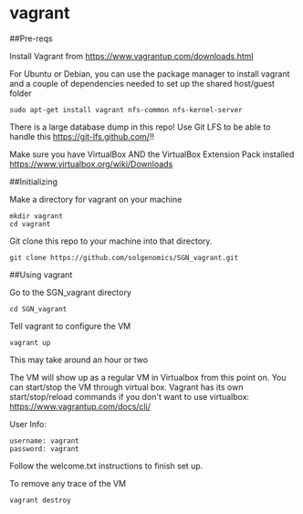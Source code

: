 # vagrant

##Pre-reqs

Install Vagrant from https://www.vagrantup.com/downloads.html 

For Ubuntu or Debian, you can use the package manager to install vagrant and a couple of dependencies needed to set up the shared host/guest folder
```
sudo apt-get install vagrant nfs-common nfs-kernel-server
```

There is a large database dump in this repo! Use Git LFS to be able to handle this https://git-lfs.github.com/!!

Make sure you have VirtualBox AND the VirtualBox Extension Pack installed
https://www.virtualbox.org/wiki/Downloads


##Initializing

Make a directory for vagrant on your machine
```
mkdir vagrant
cd vagrant
```


Git clone this repo to your machine into that directory.
```
git clone https://github.com/solgenomics/SGN_vagrant.git
```


##Using vagrant

Go to the SGN_vagrant directory
```
cd SGN_vagrant
```

Tell vagrant to configure the VM
```
vagrant up
```
This may take around an hour or two


The VM will show up as a regular VM in Virtualbox from this point on. You can start/stop the VM through virtual box.
Vagrant has its own start/stop/reload commands if you don't want to use virtualbox: https://www.vagrantup.com/docs/cli/

User Info:
```
username: vagrant
password: vagrant
```

Follow the welcome.txt instructions to finish set up.


To remove any trace of the VM
```
vagrant destroy
```

